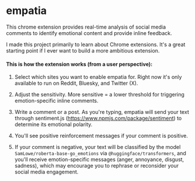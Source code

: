 # empatia

This chrome extension provides real-time analysis of social media comments to identify emotional content and provide inline feedback.

I made this project primarily to learn about Chrome extensions.  It's a great starting point if I ever want to build a more ambitious extension. 

#### This is how the extension works (from a user perspective):

1. Select which sites you want to enable empatia for. Right now it's only available to run on Reddit, Bluesky, and Twitter (X).

2. Adjust the sensitivity.  More sensitive = a lower threshold for triggering emotion-specific inline comments.    

3. Write a comment or a post.  As you're typing, empatia will send your text through sentiment.js (https://www.npmjs.com/package/sentiment) to determine its emotional polarity.

4. You'll see positive reinforcement messages if your comment is positive.

5. If your comment is negative, your text will be classified by the model `SamLowe/roberta-base-go_emotions` via `@huggingface/transformers`, and you'll receive emotion-specific messages (anger, annoyance, disgust, sadness), which may encourage you to rephrase or reconsider your social media engagement. 
